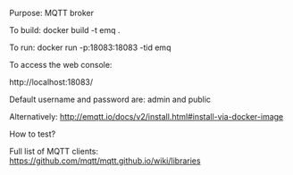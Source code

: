 
Purpose: MQTT broker

To build: docker build -t emq .

To run: docker run -p:18083:18083 -tid emq

To access the web console:

http://localhost:18083/

Default username and password are: admin and public

Alternatively: http://emqtt.io/docs/v2/install.html#install-via-docker-image


How to test?

Full list of MQTT clients: https://github.com/mqtt/mqtt.github.io/wiki/libraries
